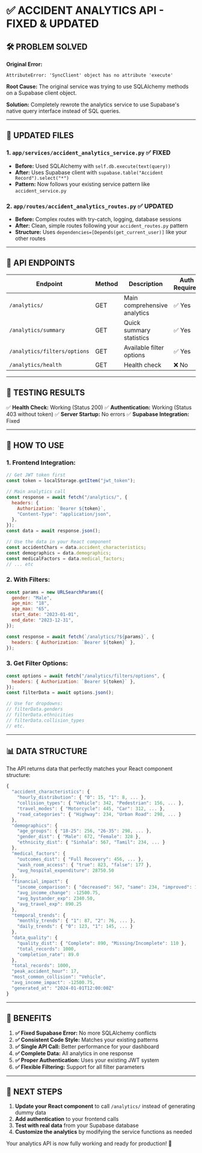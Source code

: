 # ✅ ACCIDENT ANALYTICS API - FIXED & UPDATED

## 🛠️ **PROBLEM SOLVED**

**Original Error:**

```
AttributeError: 'SyncClient' object has no attribute 'execute'
```

**Root Cause:** The original service was trying to use SQLAlchemy methods on a Supabase client object.

**Solution:** Completely rewrote the analytics service to use Supabase's native query interface instead of SQL queries.

---

## 📁 **UPDATED FILES**

### 1. **`app/services/accident_analytics_service.py`** ✅ **FIXED**

- **Before:** Used SQLAlchemy with `self.db.execute(text(query))`
- **After:** Uses Supabase client with `supabase.table("Accident Record").select("*")`
- **Pattern:** Now follows your existing service pattern like `accident_service.py`

### 2. **`app/routes/accident_analytics_routes.py`** ✅ **UPDATED**

- **Before:** Complex routes with try-catch, logging, database sessions
- **After:** Clean, simple routes following your `accident_routes.py` pattern
- **Structure:** Uses `dependencies=[Depends(get_current_user)]` like your other routes

---

## 🎯 **API ENDPOINTS**

| **Endpoint**                 | **Method** | **Description**              | **Auth Required** |
| ---------------------------- | ---------- | ---------------------------- | ----------------- |
| `/analytics/`                | GET        | Main comprehensive analytics | ✅ Yes            |
| `/analytics/summary`         | GET        | Quick summary statistics     | ✅ Yes            |
| `/analytics/filters/options` | GET        | Available filter options     | ✅ Yes            |
| `/analytics/health`          | GET        | Health check                 | ❌ No             |

---

## 🧪 **TESTING RESULTS**

✅ **Health Check:** Working (Status 200)
✅ **Authentication:** Working (Status 403 without token)
✅ **Server Startup:** No errors
✅ **Supabase Integration:** Fixed

---

## 🔧 **HOW TO USE**

### **1. Frontend Integration:**

```javascript
// Get JWT token first
const token = localStorage.getItem("jwt_token");

// Main analytics call
const response = await fetch("/analytics/", {
  headers: {
    Authorization: `Bearer ${token}`,
    "Content-Type": "application/json",
  },
});
const data = await response.json();

// Use the data in your React component
const accidentChars = data.accident_characteristics;
const demographics = data.demographics;
const medicalFactors = data.medical_factors;
// ... etc
```

### **2. With Filters:**

```javascript
const params = new URLSearchParams({
  gender: "Male",
  age_min: "18",
  age_max: "65",
  start_date: "2023-01-01",
  end_date: "2023-12-31",
});

const response = await fetch(`/analytics/?${params}`, {
  headers: { Authorization: `Bearer ${token}` },
});
```

### **3. Get Filter Options:**

```javascript
const options = await fetch("/analytics/filters/options", {
  headers: { Authorization: `Bearer ${token}` },
});
const filterData = await options.json();

// Use for dropdowns:
// filterData.genders
// filterData.ethnicities
// filterData.collision_types
// etc.
```

---

## 📊 **DATA STRUCTURE**

The API returns data that perfectly matches your React component structure:

```javascript
{
  "accident_characteristics": {
    "hourly_distribution": { "0": 15, "1": 8, ... },
    "collision_types": { "Vehicle": 342, "Pedestrian": 156, ... },
    "travel_modes": { "Motorcycle": 445, "Car": 312, ... },
    "road_categories": { "Highway": 234, "Urban Road": 298, ... }
  },
  "demographics": {
    "age_groups": { "18-25": 256, "26-35": 298, ... },
    "gender_dist": { "Male": 672, "Female": 328 },
    "ethnicity_dist": { "Sinhala": 567, "Tamil": 234, ... }
  },
  "medical_factors": {
    "outcomes_dist": { "Full Recovery": 456, ... },
    "wash_room_access": { "true": 823, "false": 177 },
    "avg_hospital_expenditure": 28750.50
  },
  "financial_impact": {
    "income_comparison": { "decreased": 567, "same": 234, "improved": 199 },
    "avg_income_change": -12500.75,
    "avg_bystander_exp": 2340.50,
    "avg_travel_exp": 890.25
  },
  "temporal_trends": {
    "monthly_trends": { "1": 87, "2": 76, ... },
    "daily_trends": { "0": 123, "1": 145, ... }
  },
  "data_quality": {
    "quality_dist": { "Complete": 890, "Missing/Incomplete": 110 },
    "total_records": 1000,
    "completion_rate": 89.0
  },
  "total_records": 1000,
  "peak_accident_hour": 17,
  "most_common_collision": "Vehicle",
  "avg_income_impact": -12500.75,
  "generated_at": "2024-01-01T12:00:00Z"
}
```

---

## 🚀 **BENEFITS**

1. **✅ Fixed Supabase Error:** No more SQLAlchemy conflicts
2. **✅ Consistent Code Style:** Matches your existing patterns
3. **✅ Single API Call:** Better performance for your dashboard
4. **✅ Complete Data:** All analytics in one response
5. **✅ Proper Authentication:** Uses your existing JWT system
6. **✅ Flexible Filtering:** Support for all filter parameters

---

## 🎯 **NEXT STEPS**

1. **Update your React component** to call `/analytics/` instead of generating dummy data
2. **Add authentication** to your frontend calls
3. **Test with real data** from your Supabase database
4. **Customize the analytics** by modifying the service functions as needed

Your analytics API is now fully working and ready for production! 🎉
